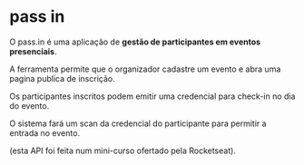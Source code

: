 # pass in

O pass.in é uma aplicação de **gestão de participantes em eventos presenciais**.

A ferramenta permite que o organizador cadastre um evento e abra uma pagina publica de inscrição.

Os participantes inscritos podem emitir uma credencial para check-in no dia do evento.

O sistema fará um scan da credencial do participante para permitir a entrada no evento.

(esta API foi feita num mini-curso ofertado pela Rocketseat).
